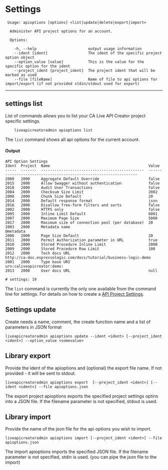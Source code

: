 # Settings

```
 Usage: apioptions [options] <list|update|delete|export|import>

  Administer API project options for an account.

  Options:

    -h, --help                       output usage information
    --ident [ident]                  The ident of the specific project option object
    --option_value [value]           This is the value for the specific option for the ident
    --project_ident [project_ident]  The project ident that will be marked as used
    --file [fileName]                Name of file to api options for import/export (if not provided stdin/stdout used for export)
```


***
## settings list
List of commands allows you to list your CA Live API Creator project specific settings. 

```
    liveapicreatoradmin apioptions list
```

The `list` command shows all api options for the current account.

#### Output
```
API Option Settings                                                                                                                                
Ident  Project  Name                                            Value                                                            
-----  -------  ----------------------------------------------  -----------------------------------------------------------------
2000   2000     Aggregate Default Override                      false                                                            
2015   2000     Allow Swagger without authentication            false                                                            
2018   2000     Audit User Transactions                         false                                                            
2004   2000     Checksum Size Limit                             2002                                                             
2008   2000     Chunk Size Default                              20                                                               
2014   2000     Default response format                         json                                                             
2016   2000     Disallow free-form filters and sorts            false                                                            
2002   2000     HTTPS only                                      false                                                            
2005   2000     Inline Limit Default                            6001                                                             
2007   2000     Maximum Page Size                               5000                                                             
2017   2000     Maximum size of connection pool (per database)  20                                                               
2003   2000     Metadata name                                   @metadata                                                        
2006   2000     Page Size Default                               20                                                               
2011   2000     Permit Authorization parameter in URL           true                                                             
2010   2000     Stored Procedure Inline Limit                   2000                                                             
2009   2000     Stored Procedure Row Limit                      100                                                              
2012   2000     Tech docs URL                                   http://ca-doc.espressologic.com/docs/tutorial/business-logic-demo
2001   2000     Type base URI                                   urn:caliveapicreator:demo:                                       
2013   2000     User docs URL                                   null                                                             

# settings: 19                                                                                                                           
```

The `list` command is currently the only one available from the command line for
settings. For details on how to create a [API Project Settings](http://ca-doc.espressologic.com/docs/logic-designer/create/api-properties).

## Settings update
Create needs a name, comment, the create function name and a list of parameters in JSON format 
```
liveapicreatoradmin apioptions update --ident <ident> [--project_ident <ident>] --option_value <somevalue>
```

## Library export
Provide the ident of the apioptions and (optional) the export file name. If not provided - it will be sent to stdout.
```
liveapicreatoradmin apioptions export  [--project_ident <ident>] [--ident <ident>] --file apioptions.json
```
The export project apioptions exports the specified project settings optins into a JSON file. If the filename parameter is not specified, stdout is used.

## Library import
Provide the name of the json file for the api options you wish to import.
```
liveapicreatoradmin apioptions import [--project_ident <ident>] --file apioptions.json
```
The import apioptions imports the specified JSON file. If the filename parameter is not specified, stdin is used. (you can pipe the json file to the import)



